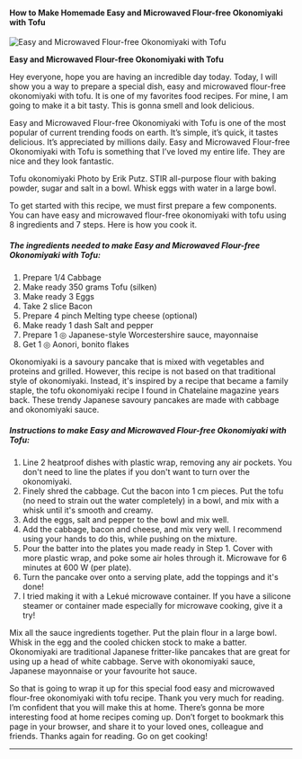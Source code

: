             

#### How to Make Homemade Easy and Microwaved Flour-free Okonomiyaki with Tofu

![Easy and Microwaved Flour-free Okonomiyaki with Tofu](https://img-global.cpcdn.com/recipes/5783552223346688/751x532cq70/easy-and-microwaved-flour-free-okonomiyaki-with-tofu-recipe-main-photo.jpg)

**Easy and Microwaved Flour-free Okonomiyaki with Tofu**

Hey everyone, hope you are having an incredible day today. Today, I will show you a way to prepare a special dish, easy and microwaved flour-free okonomiyaki with tofu. It is one of my favorites food recipes. For mine, I am going to make it a bit tasty. This is gonna smell and look delicious.

Easy and Microwaved Flour-free Okonomiyaki with Tofu is one of the most popular of current trending foods on earth. It’s simple, it’s quick, it tastes delicious. It’s appreciated by millions daily. Easy and Microwaved Flour-free Okonomiyaki with Tofu is something that I’ve loved my entire life. They are nice and they look fantastic.

Tofu okonomiyaki Photo by Erik Putz. STIR all-purpose flour with baking powder, sugar and salt in a bowl. Whisk eggs with water in a large bowl.

To get started with this recipe, we must first prepare a few components. You can have easy and microwaved flour-free okonomiyaki with tofu using 8 ingredients and 7 steps. Here is how you cook it.

##### The ingredients needed to make Easy and Microwaved Flour-free Okonomiyaki with Tofu:

1.  Prepare 1/4 Cabbage
2.  Make ready 350 grams Tofu (silken)
3.  Make ready 3 Eggs
4.  Take 2 slice Bacon
5.  Prepare 4 pinch Melting type cheese (optional)
6.  Make ready 1 dash Salt and pepper
7.  Prepare 1 ◎ Japanese-style Worcestershire sauce, mayonnaise
8.  Get 1 ◎ Aonori, bonito flakes

Okonomiyaki is a savoury pancake that is mixed with vegetables and proteins and grilled. However, this recipe is not based on that traditional style of okonomiyaki. Instead, it's inspired by a recipe that became a family staple, the tofu okonomiyaki recipe I found in Chatelaine magazine years back. These trendy Japanese savoury pancakes are made with cabbage and okonomiyaki sauce.

##### Instructions to make Easy and Microwaved Flour-free Okonomiyaki with Tofu:

1.  Line 2 heatproof dishes with plastic wrap, removing any air pockets. You don't need to line the plates if you don't want to turn over the okonomiyaki.
2.  Finely shred the cabbage. Cut the bacon into 1 cm pieces. Put the tofu (no need to strain out the water completely) in a bowl, and mix with a whisk until it's smooth and creamy.
3.  Add the eggs, salt and pepper to the bowl and mix well.
4.  Add the cabbage, bacon and cheese, and mix very well. I recommend using your hands to do this, while pushing on the mixture.
5.  Pour the batter into the plates you made ready in Step 1. Cover with more plastic wrap, and poke some air holes through it. Microwave for 6 minutes at 600 W (per plate).
6.  Turn the pancake over onto a serving plate, add the toppings and it's done!
7.  I tried making it with a Lekué microwave container. If you have a silicone steamer or container made especially for microwave cooking, give it a try!

Mix all the sauce ingredients together. Put the plain flour in a large bowl. Whisk in the egg and the cooled chicken stock to make a batter. Okonomiyaki are traditional Japanese fritter-like pancakes that are great for using up a head of white cabbage. Serve with okonomiyaki sauce, Japanese mayonnaise or your favourite hot sauce.

So that is going to wrap it up for this special food easy and microwaved flour-free okonomiyaki with tofu recipe. Thank you very much for reading. I’m confident that you will make this at home. There’s gonna be more interesting food at home recipes coming up. Don’t forget to bookmark this page in your browser, and share it to your loved ones, colleague and friends. Thanks again for reading. Go on get cooking!

* * *